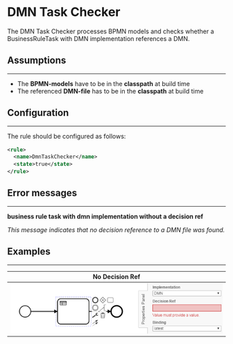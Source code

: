 DMN Task Checker
=================================
The DMN Task Checker processes BPMN models and checks whether a BusinessRuleTask with DMN implementation references a DMN.


## Assumptions
----------------------------------------------
- The **BPMN-models** have to be in the **classpath** at build time
- The referenced **DMN-file** has to be in the **classpath** at build time

## Configuration
------------------------------------------
The rule should be configured as follows:
```xml
<rule>
  <name>DmnTaskChecker</name>
  <state>true</state>
</rule>

```

## Error messages
-----------------------------------------
**business rule task with dmn implementation without a decision ref**

_This message indicates that no decision reference to a DMN file was found._


## Examples
----------------------------------------

| **No Decision Ref**                                                                                    |
|:------------------------------------------------------------------------------------------------------:| 
|![No dec. ref specified](img/BusinessRuleTaskChecker_NoDecisionRef.PNG "No decision reference")         |

